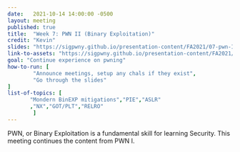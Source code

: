 ```yaml
---
date:   2021-10-14 14:00:00 -0500
layout: meeting
published: true
title:  "Week 7: PWN II (Binary Exploitation)"
credit: "Kevin"
slides: "https://sigpwny.github.io/presentation-content/FA2021/07-pwn-II.pdf"
link-to-assets: "https://sigpwny.github.io/presentation-content/FA2021/07-pwn-II.pdf"
goal: "Continue experience on pwning"
how-to-run: [
        "Announce meetings, setup any chals if they exist",
        "Go through the slides"
]
list-of-topics: [
       "Mondern BinEXP mitigations","PIE","ASLR"
       ,"NX","GOT/PLT","RELRO"
        ]
---
```


PWN, or Binary Exploitation is a fundamental skill for learning Security. This meeting continues the content from PWN I.